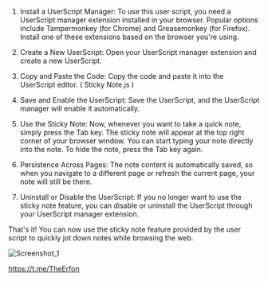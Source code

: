 1. Install a UserScript Manager: To use this user script, you need a UserScript manager extension installed in your browser. Popular options include Tampermonkey (for Chrome) and Greasemonkey (for Firefox). Install one of these extensions based on the browser you're using.

2. Create a New UserScript: Open your UserScript manager extension and create a new UserScript. 

3. Copy and Paste the Code: Copy the code and paste it into the UserScript editor.
 ( Sticky Note.js )

5. Save and Enable the UserScript: Save the UserScript, and the UserScript manager will enable it automatically.

6. Use the Sticky Note: Now, whenever you want to take a quick note, simply press the Tab key. The sticky note will appear at the top right corner of your browser window. You can start typing your note directly into the note. To hide the note, press the Tab key again.

7. Persistence Across Pages: The note content is automatically saved, so when you navigate to a different page or refresh the current page, your note will still be there.

8. Uninstall or Disable the UserScript: If you no longer want to use the sticky note feature, you can disable or uninstall the UserScript through your UserScript manager extension.

That's it! You can now use the sticky note feature provided by the user script to quickly jot down notes while browsing the web.

![Screenshot_1](https://github.com/Rainman69/Sticky-note-for-browser/assets/96986338/0038b512-8b6c-4b0d-84af-b1e9a708360d)

https://t.me/TheErfon


